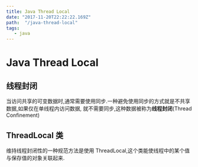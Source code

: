 ```yaml
---
title: Java Thread Local
date: "2017-11-20T22:22:22.169Z"
path:  "/java-thread-local"
tags:
   - java
---
```


# Java Thread Local

## 线程封闭

当访问共享的可变数据时,通常需要使用同步.一种避免使用同步的方式就是不共享数据,如果仅在单线程内访问数据,
就不需要同步,这种数据被称为**线程封闭**(Thread Confinement)

## ThreadLocal 类

维持线程封闭性的一种规范方法是使用 ThreadLocal,这个类能使线程中的某个值与保存值的对象关联起来.
